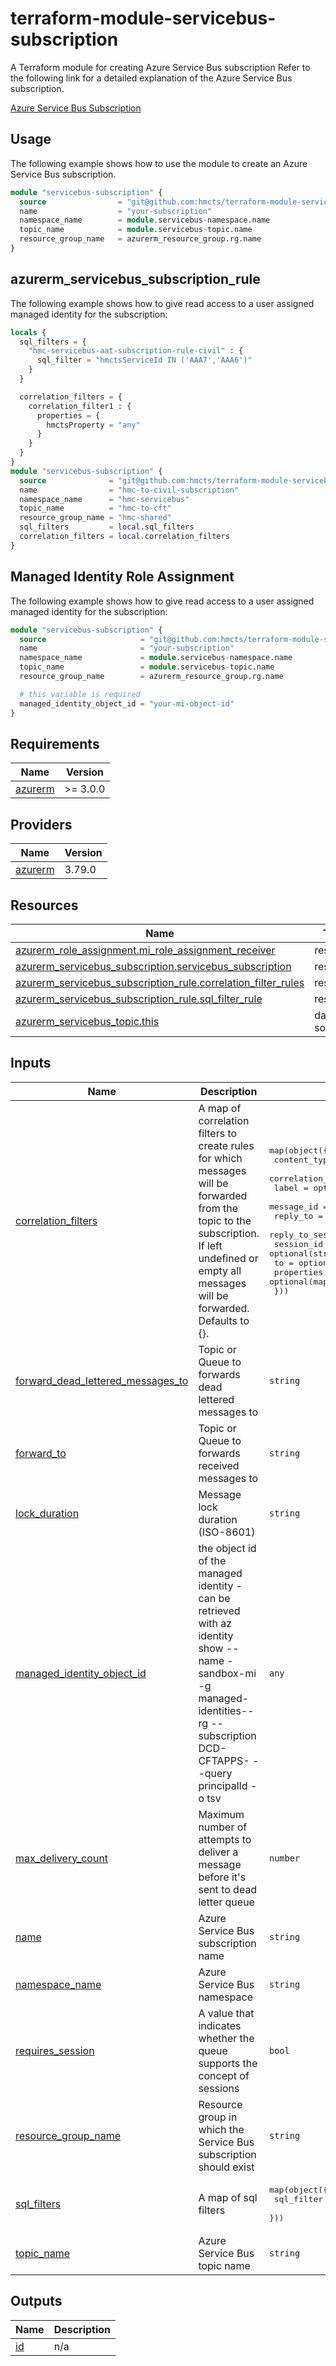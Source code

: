# terraform-module-servicebus-subscription

A Terraform module for creating Azure Service Bus subscription
Refer to the following link for a detailed explanation of the Azure Service Bus subscription.

[Azure Service Bus Subscription](https://docs.microsoft.com/en-us/azure/service-bus-messaging/service-bus-queues-topics-subscriptions)

## Usage

The following example shows how to use the module to create an Azure Service Bus subscription. 

```terraform
module "servicebus-subscription" {
  source                = "git@github.com:hmcts/terraform-module-servicebus-subscription?ref=master"
  name                  = "your-subscription"
  namespace_name        = module.servicebus-namespace.name
  topic_name            = module.servicebus-topic.name
  resource_group_name   = azurerm_resource_group.rg.name
}
```

## azurerm_servicebus_subscription_rule

The following example shows how to give read access to a user assigned managed identity for the subscription:

```terraform
locals {
  sql_filters = {
    "hmc-servicebus-aat-subscription-rule-civil" : {
      sql_filter = "hmctsServiceId IN ('AAA7','AAA6')"
    }
  }

  correlation_filters = {
    correlation_filter1 : {
      properties = {
        hmctsProperty = "any"
      }
    }
  }
}
module "servicebus-subscription" {
  source              = "git@github.com:hmcts/terraform-module-servicebus-subscription?ref=master"
  name                = "hmc-to-civil-subscription"
  namespace_name      = "hmc-servicebus"
  topic_name          = "hmc-to-cft"
  resource_group_name = "hmc-shared"
  sql_filters         = local.sql_filters
  correlation_filters = local.correlation_filters
}
```

## Managed Identity Role Assignment
The following example shows how to give read access to a user assigned managed identity for the subscription:

```terraform
module "servicebus-subscription" {
  source                     = "git@github.com:hmcts/terraform-module-servicebus-subscription?ref=master"
  name                       = "your-subscription"
  namespace_name             = module.servicebus-namespace.name
  topic_name                 = module.servicebus-topic.name
  resource_group_name        = azurerm_resource_group.rg.name

  # this variable is required
  managed_identity_object_id = "your-mi-object-id"
}
```


<!-- BEGIN_TF_DOCS -->
## Requirements

| Name | Version |
|------|---------|
| <a name="requirement_azurerm"></a> [azurerm](#requirement\_azurerm) | >= 3.0.0 |

## Providers

| Name | Version |
|------|---------|
| <a name="provider_azurerm"></a> [azurerm](#provider\_azurerm) | 3.79.0 |

## Resources

| Name | Type |
|------|------|
| [azurerm_role_assignment.mi_role_assignment_receiver](https://registry.terraform.io/providers/hashicorp/azurerm/latest/docs/resources/role_assignment) | resource |
| [azurerm_servicebus_subscription.servicebus_subscription](https://registry.terraform.io/providers/hashicorp/azurerm/latest/docs/resources/servicebus_subscription) | resource |
| [azurerm_servicebus_subscription_rule.correlation_filter_rules](https://registry.terraform.io/providers/hashicorp/azurerm/latest/docs/resources/servicebus_subscription_rule) | resource |
| [azurerm_servicebus_subscription_rule.sql_filter_rule](https://registry.terraform.io/providers/hashicorp/azurerm/latest/docs/resources/servicebus_subscription_rule) | resource |
| [azurerm_servicebus_topic.this](https://registry.terraform.io/providers/hashicorp/azurerm/latest/docs/data-sources/servicebus_topic) | data source |

## Inputs

| Name | Description | Type | Default | Required |
|------|-------------|------|---------|:--------:|
| <a name="input_correlation_filters"></a> [correlation\_filters](#input\_correlation\_filters) | A map of correlation filters to create rules for which messages will be forwarded from the topic to the subscription. If left undefined or empty all messages will be forwarded. Defaults to {}. | <pre>map(object({<br>    content_type        = optional(string)<br>    correlation_id      = optional(string)<br>    label               = optional(string)<br>    message_id          = optional(string)<br>    reply_to            = optional(string)<br>    reply_to_session_id = optional(string)<br>    session_id          = optional(string)<br>    to                  = optional(string)<br>    properties          = optional(map(string))<br>  }))</pre> | `{}` | no |
| <a name="input_forward_dead_lettered_messages_to"></a> [forward\_dead\_lettered\_messages\_to](#input\_forward\_dead\_lettered\_messages\_to) | Topic or Queue to forwards dead lettered messages to | `string` | `""` | no |
| <a name="input_forward_to"></a> [forward\_to](#input\_forward\_to) | Topic or Queue to forwards received messages to | `string` | `""` | no |
| <a name="input_lock_duration"></a> [lock\_duration](#input\_lock\_duration) | Message lock duration (ISO-8601) | `string` | `"PT1M"` | no |
| <a name="input_managed_identity_object_id"></a> [managed\_identity\_object\_id](#input\_managed\_identity\_object\_id) | the object id of the managed identity - can be retrieved with az identity show --name <identity-name>-sandbox-mi -g managed-identities-<env>-rg --subscription DCD-CFTAPPS-<env> --query principalId -o tsv | `any` | `null` | no |
| <a name="input_max_delivery_count"></a> [max\_delivery\_count](#input\_max\_delivery\_count) | Maximum number of attempts to deliver a message before it's sent to dead letter queue | `number` | `10` | no |
| <a name="input_name"></a> [name](#input\_name) | Azure Service Bus subscription name | `string` | n/a | yes |
| <a name="input_namespace_name"></a> [namespace\_name](#input\_namespace\_name) | Azure Service Bus namespace | `string` | n/a | yes |
| <a name="input_requires_session"></a> [requires\_session](#input\_requires\_session) | A value that indicates whether the queue supports the concept of sessions | `bool` | `false` | no |
| <a name="input_resource_group_name"></a> [resource\_group\_name](#input\_resource\_group\_name) | Resource group in which the Service Bus subscription should exist | `string` | n/a | yes |
| <a name="input_sql_filters"></a> [sql\_filters](#input\_sql\_filters) | A map of sql filters | <pre>map(object({<br>    sql_filter = optional(string)<br>  }))</pre> | `{}` | no |
| <a name="input_topic_name"></a> [topic\_name](#input\_topic\_name) | Azure Service Bus topic name | `string` | n/a | yes |

## Outputs

| Name | Description |
|------|-------------|
| <a name="output_id"></a> [id](#output\_id) | n/a |
<!-- END_TF_DOCS -->